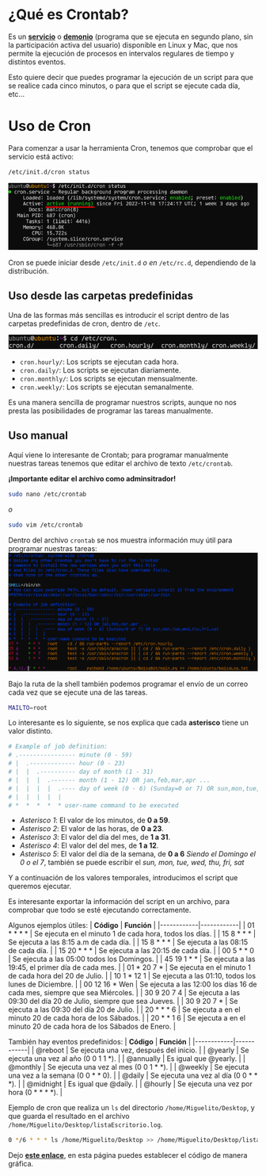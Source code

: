 # ¿Qué es Crontab?

Es un [**servicio**](<https://es.wikipedia.org/wiki/Daemon_(inform%C3%A1tica)>) o [**demonio**](<https://es.wikipedia.org/wiki/Daemon_(inform%C3%A1tica)>) (programa que se ejecuta en segundo plano, sin la participación activa del usuario) disponible en Linux y Mac, que nos permite la ejecución de procesos en intervalos regulares de tiempo y distintos eventos.

Esto quiere decir que puedes programar la ejecución de un script para que se realice cada cinco minutos, o para que el script se ejecute cada día, etc...

# Uso de Cron

Para comenzar a usar la herramienta Cron, tenemos que comprobar que el servicio está activo:

```bash
/etc/init.d/cron status
```

![Cron status](/img/1.png)

Cron se puede iniciar desde `/etc/init.d` _o en_ `/etc/rc.d`, dependiendo de la distribución.

## Uso desde las carpetas predefinidas

Una de las formas más sencillas es introducir el script dentro de las carpetas predefinidas de cron, dentro de `/etc`.

![Carpetas predefinidas](/img/2.png)

-   `cron.hourly/`: Los scripts se ejecutan cada hora.
-   `cron.daily/`: Los scripts se ejecutan diariamente.
-   `cron.monthly/`: Los scripts se ejecutan mensualmente.
-   `cron.weekly/`: Los scripts se ejecutan semanalmente.

Es una manera sencilla de programar nuestros scripts, aunque no nos presta las posibilidades de programar las tareas manualmente.

## Uso manual

Aquí viene lo interesante de Crontab; para programar manualmente nuestras tareas tenemos que editar el archivo de texto `/etc/crontab`.

**¡Importante editar el archivo como adminsitrador!**

```bash
sudo nano /etc/crontab
```

_o_

```bash
sudo vim /etc/crontab
```

Dentro del archivo `crontab` se nos muestra información muy útil para programar nuestras tareas:
![/etc/crontab](/img/3.png)

Bajo la ruta de la shell también podemos programar el envío de un correo cada vez que se ejecute una de las tareas.

```bash
MAILTO=root
```

Lo interesante es lo siguiente, se nos explica que cada **asterisco** tiene un valor distinto.

```bash
# Example of job definition:
# .---------------- minute (0 - 59)
# |  .------------- hour (0 - 23)
# |  |  .---------- day of month (1 - 31)
# |  |  |  .------- month (1 - 12) OR jan,feb,mar,apr ...
# |  |  |  |  .---- day of week (0 - 6) (Sunday=0 or 7) OR sun,mon,tue,wed,thu,fri,sat
# |  |  |  |  |
# *  *  *  *  * user-name command to be executed
```

-   _Asterisco 1_: El valor de los minutos, de **0 a 59**.
-   _Asterisco 2_: El valor de las horas, de **0 a 23**.
-   _Asterisco 3_: El valor del día del mes, de **1 a 31**.
-   _Asterisco 4_: El valor del del mes, de **1 a 12**.
-   _Asterisco 5_: El valor del día de la semana, de **0 a 6** _Siendo el Domingo el 0 o el 7_, también se puede escribir el _sun, mon, tue, wed, thu, fri, sat_

Y a continuación de los valores temporales, introducimos el script que queremos ejecutar.

Es interesante exportar la información del script en un archivo, para comprobar que todo se esté ejecutando correctamente.

Algunos ejemplos útiles:
| **Código** | **Función** |
|------------|------------|
| 01 \* \* \* \* | Se ejecuta en el minuto 1 de cada hora, todos los días. |
| 15 8 \* \* \* | Se ejecuta a las 8:15 a.m de cada día. |
| 15 8 \* \* \* | Se ejecuta a las 08:15 de cada día. |
| 15 20 \* \* \* | Se ejecuta a las 20:15 de cada día. |
| 00 5 \* \* 0 | Se ejecuta a las 05:00 todos los Domingos. |
| 45 19 1 \* \* | Se ejecuta a las 19:45, el primer día de cada mes. |
| 01 \* 20 7 \* | Se ejecuta en el minuto 1 de cada hora del 20 de Julio. |
| 10 1 \* 12 1 | Se ejecuta a las 01:10, todos los lunes de Diciembre. |
| 00 12 16 \* Wen | Se ejecuta a las 12:00 los días 16 de cada mes, siempre que sea Miércoles. |
| 30 9 20 7 4 | Se ejecuta a las 09:30 del día 20 de Julio, siempre que sea Jueves. |
| 30 9 20 7 \* | Se ejecuta a las 09:30 del día 20 de Julio. |
| 20 \* \* \* 6 | Se ejecuta a en el minuto 20 de cada hora de los Sábados. |
| 20 \* \* 1 6 | Se ejecuta a en el minuto 20 de cada hora de los Sábados de Enero. |

También hay eventos predefinidos:
| **Código** | **Función** |
|------------|------------|
| @reboot | Se ejecuta una vez, después del inicio. |
| @yearly | Se ejecuta una vez al año (0 0 1 1 \*). |
| @annually | Es igual que @yearly. |
| @monthly | Se ejecuta una vez al mes (0 0 1 \* \*). |
| @weekly | Se ejecuta una vez a la semana (0 0 \* \* 0). |
| @daily | Se ejecuta una vez al día (0 0 \* \* \*). |
| @midnight | Es igual que @daily. |
| @hourly | Se ejecuta una vez por hora (0 \* \* \* \*). |

Ejemplo de cron que realiza un `ls` del directorio `/home/Miguelito/Desktop`, y que guarda el resultado en el archivo `/home/Miguelito/Desktop/listaEscritorio.log`.

```bash
0 */6 * * * ls /home/Miguelito/Desktop >> /home/Miguelito/Desktop/listaEscritorio.log 2>&1
```

Dejo [**este enlace**](https://www.generateit.net/cron-job/), en esta página puedes establecer el código de manera gráfica.
